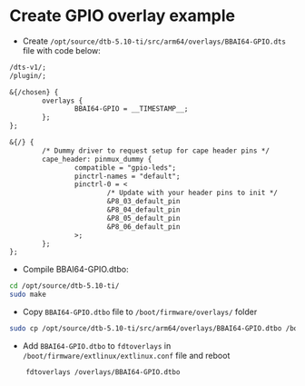 # Create GPIO overlay example

* Create `/opt/source/dtb-5.10-ti/src/arm64/overlays/BBAI64-GPIO.dts` file with code below:
```txt
/dts-v1/;
/plugin/;

&{/chosen} {
        overlays {
                BBAI64-GPIO = __TIMESTAMP__;
        };
};

&{/} {
        /* Dummy driver to request setup for cape header pins */
        cape_header: pinmux_dummy {
                compatible = "gpio-leds";
                pinctrl-names = "default";
                pinctrl-0 = <
                        /* Update with your header pins to init */
                        &P8_03_default_pin
                        &P8_04_default_pin
                        &P8_05_default_pin
                        &P8_06_default_pin
                >;
        };
};
```

* Compile BBAI64-GPIO.dtbo:
```bash
cd /opt/source/dtb-5.10-ti/
sudo make
```

* Copy `BBAI64-GPIO.dtbo` file to `/boot/firmware/overlays/` folder
```bash
sudo cp /opt/source/dtb-5.10-ti/src/arm64/overlays/BBAI64-GPIO.dtbo /boot/firmware/overlays/
```

* Add `BBAI64-GPIO.dtbo` to `fdtoverlays` in `/boot/firmware/extlinux/extlinux.conf` file and reboot
```txt
    fdtoverlays /overlays/BBAI64-GPIO.dtbo
```

